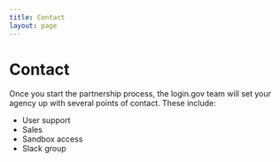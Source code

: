 ```yaml
---
title: Contact
layout: page
---
```


# Contact
Once you start the partnership process, the login.gov team will set your agency up with several points of contact. These include:
- User support
- Sales
- Sandbox access
- Slack group

